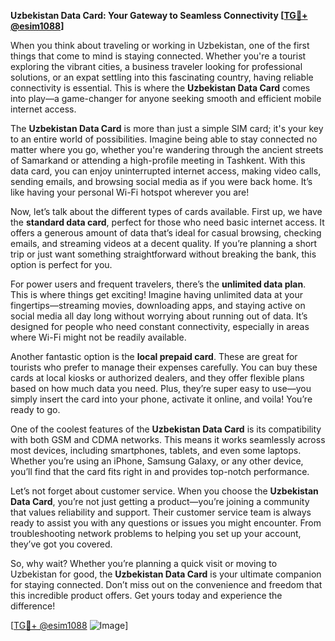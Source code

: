 **Uzbekistan Data Card: Your Gateway to Seamless Connectivity [[TG💪+ @esim1088](https://t.me/s/esim1088)]**

When you think about traveling or working in Uzbekistan, one of the first things that come to mind is staying connected. Whether you're a tourist exploring the vibrant cities, a business traveler looking for professional solutions, or an expat settling into this fascinating country, having reliable connectivity is essential. This is where the **Uzbekistan Data Card** comes into play—a game-changer for anyone seeking smooth and efficient mobile internet access.

The **Uzbekistan Data Card** is more than just a simple SIM card; it's your key to an entire world of possibilities. Imagine being able to stay connected no matter where you go, whether you're wandering through the ancient streets of Samarkand or attending a high-profile meeting in Tashkent. With this data card, you can enjoy uninterrupted internet access, making video calls, sending emails, and browsing social media as if you were back home. It’s like having your personal Wi-Fi hotspot wherever you are!

Now, let’s talk about the different types of cards available. First up, we have the **standard data card**, perfect for those who need basic internet access. It offers a generous amount of data that’s ideal for casual browsing, checking emails, and streaming videos at a decent quality. If you’re planning a short trip or just want something straightforward without breaking the bank, this option is perfect for you. 

For power users and frequent travelers, there’s the **unlimited data plan**. This is where things get exciting! Imagine having unlimited data at your fingertips—streaming movies, downloading apps, and staying active on social media all day long without worrying about running out of data. It’s designed for people who need constant connectivity, especially in areas where Wi-Fi might not be readily available.

Another fantastic option is the **local prepaid card**. These are great for tourists who prefer to manage their expenses carefully. You can buy these cards at local kiosks or authorized dealers, and they offer flexible plans based on how much data you need. Plus, they’re super easy to use—you simply insert the card into your phone, activate it online, and voila! You’re ready to go.

One of the coolest features of the **Uzbekistan Data Card** is its compatibility with both GSM and CDMA networks. This means it works seamlessly across most devices, including smartphones, tablets, and even some laptops. Whether you’re using an iPhone, Samsung Galaxy, or any other device, you’ll find that the card fits right in and provides top-notch performance.

Let’s not forget about customer service. When you choose the **Uzbekistan Data Card**, you’re not just getting a product—you’re joining a community that values reliability and support. Their customer service team is always ready to assist you with any questions or issues you might encounter. From troubleshooting network problems to helping you set up your account, they’ve got you covered.

So, why wait? Whether you’re planning a quick visit or moving to Uzbekistan for good, the **Uzbekistan Data Card** is your ultimate companion for staying connected. Don’t miss out on the convenience and freedom that this incredible product offers. Get yours today and experience the difference!

[[TG💪+ @esim1088](https://t.me/s/esim1088) ![Image](https://i.postimg.cc/Y0z9fWf4/image.png)]